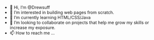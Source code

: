 - 👋 Hi, I’m @Drewsuff
- 👀 I’m interested in building web pages from scratch.
- 🌱 I’m currently learning HTML/CSS/Java
- 💞️ I’m looking to collaborate on projects that help me grow my skills or increase my exposure.
- 📫 How to reach me ...

<!---
Drewsuff/Drewsuff is a ✨ special ✨ repository because its `README.md` (this file) appears on your GitHub profile.
You can click the Preview link to take a look at your changes.
--->
